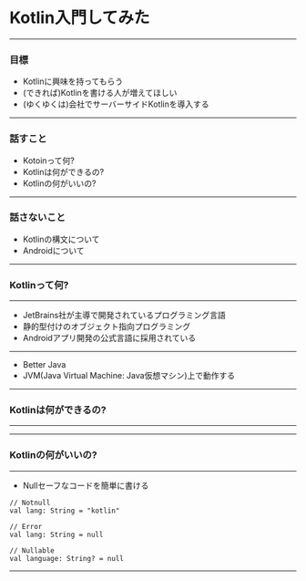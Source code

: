 # Kotlin入門してみた

---
### 目標

- Kotlinに興味を持ってもらう
- (できれば)Kotlinを書ける人が増えてほしい
- (ゆくゆくは)会社でサーバーサイドKotlinを導入する

---

### 話すこと

- Kotoinって何?
- Kotlinは何ができるの?
- Kotlinの何がいいの?

---
### 話さないこと

- Kotlinの構文について
- Androidについて

---
### Kotlinって何?

---

- JetBrains社が主導で開発されているプログラミング言語
- 静的型付けのオブジェクト指向プログラミング
- Androidアプリ開発の公式言語に採用されている

---

- Better Java
- JVM(Java Virtual Machine: Java仮想マシン)上で動作する

---
### Kotlinは何ができるの?

---


---
### Kotlinの何がいいの?

---

- Nullセーフなコードを簡単に書ける

```
// Notnull
val lang: String = "kotlin"

// Error
val lang: String = null

// Nullable
val language: String? = null
```




---
